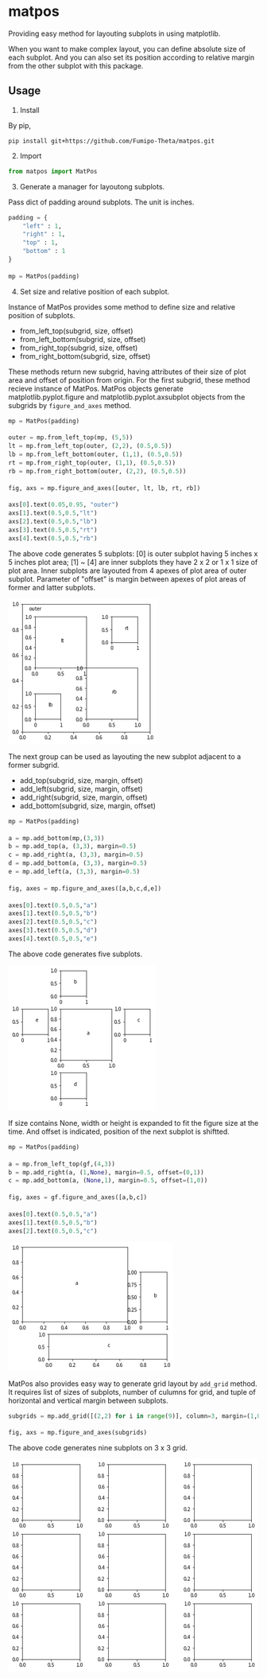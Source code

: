 # matpos

Providing easy method for layouting subplots in using matplotlib.

When you want to make complex layout, you can define absolute size of each subplot.
And you can also set its position according to relative margin from the other subplot with this package.

## Usage

1. Install

By pip,

```
pip install git+https://github.com/Fumipo-Theta/matpos.git
```

2. Import

```python
from matpos import MatPos
```

3. Generate a manager for layoutong subplots.

Pass dict of padding around subplots. The unit is inches.

```python
padding = {
    "left" : 1,
    "right" : 1,
    "top" : 1,
    "bottom" : 1
}

mp = MatPos(padding)
```

4. Set size and relative position of each subplot.

Instance of MatPos provides some method to define size and relative position of subplots.

* from_left_top(subgrid, size, offset)
* from_left_bottom(subgrid, size, offset)
* from_right_top(subgrid, size, offset)
* from_right_bottom(subgrid, size, offset)

These methods return new subgrid, having attributes of their size of plot area and offset of position from origin.
For the first subgrid, these method recieve instance of MatPos.
MatPos objects generate matplotlib.pyplot.figure and matplotlib.pyplot.axsubplot objects from the subgrids by `figure_and_axes` method.

```python
mp = MatPos(padding)

outer = mp.from_left_top(mp, (5,5))
lt = mp.from_left_top(outer, (2,2), (0.5,0.5))
lb = mp.from_left_bottom(outer, (1,1), (0.5,0.5))
rt = mp.from_right_top(outer, (1,1), (0.5,0.5))
rb = mp.from_right_bottom(outer, (2,2), (0.5,0.5))

fig, axs = mp.figure_and_axes([outer, lt, lb, rt, rb])

axs[0].text(0.05,0.95, "outer")
axs[1].text(0.5,0.5,"lt")
axs[2].text(0.5,0.5,"lb")
axs[3].text(0.5,0.5,"rt")
axs[4].text(0.5,0.5,"rb")
```
The above code generates 5 subplots: [0] is outer subplot having 5 inches x 5 inches plot area; [1] ~ [4] are inner subplots they have 2 x 2 or 1 x 1 size of plot area.
Inner subplots are layouted from 4 apexes of plot area of outer subplot.
Parameter of "offset" is margin between apexes of plot areas of former and latter subplots.


![Layout inset](./docs/image/matpos_inset.png)

The next group can be used as layouting the new subplot adjacent to a former subgrid.
* add_top(subgrid, size, margin, offset)
* add_left(subgrid, size, margin, offset)
* add_right(subgrid, size, margin, offset)
* add_bottom(subgrid, size, margin, offset)

```python
mp = MatPos(padding)

a = mp.add_bottom(mp,(3,3))
b = mp.add_top(a, (3,3), margin=0.5)
c = mp.add_right(a, (3,3), margin=0.5)
d = mp.add_bottom(a, (3,3), margin=0.5)
e = mp.add_left(a, (3,3), margin=0.5)

fig, axes = mp.figure_and_axes([a,b,c,d,e])

axes[0].text(0.5,0.5,"a")
axes[1].text(0.5,0.5,"b")
axes[2].text(0.5,0.5,"c")
axes[3].text(0.5,0.5,"d")
axes[4].text(0.5,0.5,"e")
```

The above code generates five subplots.

![](./docs/image/matpos_adjacent.png)

If size contains None, width or height is expanded to fit the figure size at the time.
And offset is indicated, position of the next subplot is shiftted.

```python
mp = MatPos(padding)

a = mp.from_left_top(gf,(4,3))
b = mp.add_right(a, (1,None), margin=0.5, offset=(0,1))
c = mp.add_bottom(a, (None,1), margin=0.5, offset=(1,0))

fig, axes = gf.figure_and_axes([a,b,c])

axes[0].text(0.5,0.5,"a")
axes[1].text(0.5,0.5,"b")
axes[2].text(0.5,0.5,"c")
```

![](./docs/image/matpos_expand.png)

MatPos also provides easy way to generate grid layout by `add_grid` method.
It requires list of sizes of subplots, number of culumns for grid, and tuple of horizontal and vertical margin between subplots.

```python
subgrids = mp.add_grid([(2,2) for i in range(9)], column=3, margin=(1,0.5))

fig, axs = mp.figure_and_axes(subgrids)
```

The above code generates nine subplots on 3 x 3 grid.

![](./docs/image/matpos_grid.png)